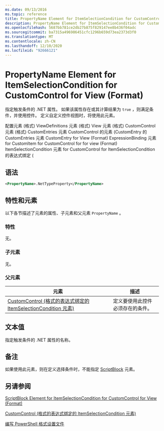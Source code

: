 ```yaml
---
ms.date: 09/13/2016
ms.topic: reference
title: PropertyName Element for ItemSelectionCondition for CustomControl for View (Format)
description: PropertyName Element for ItemSelectionCondition for CustomControl for View (Format)
ms.openlocfilehash: 5687bb781ce2db27b875f829147ee8b436f04adc
ms.sourcegitcommit: ba7315a496986451cfc1296b659d73ea2373d3f0
ms.translationtype: MT
ms.contentlocale: zh-CN
ms.lasthandoff: 12/10/2020
ms.locfileid: "92666121"
---
```

# <a name="propertyname-element-for-itemselectioncondition-for-customcontrol-for-view-format"></a>PropertyName Element for ItemSelectionCondition for CustomControl for View (Format)

指定触发条件的 .NET 属性。 如果该属性存在或其计算结果为 `true` ，则满足条件，并使用控件。 定义自定义控件视图时，将使用此元素。

配置元素 (格式) ViewDefinitions 元素 (格式) View 元素 (格式) CustomControl 元素 (格式) CustomEntries 元素 CustomControl 的元素 (CustomEntry 的 CustomEntries 元素 CustomEntry for View (Format) ExpressionBinding 元素 for CustomItem for CustomControl for for view (Format) ItemSelectionCondition 元素 for CustomControl for ItemSelectionCondition 的表达式绑定 (

## <a name="syntax"></a>语法

```xml
<PropertyName>.NetTypeProperty</PropertyName>
```

## <a name="attributes-and-elements"></a>特性和元素

以下各节描述了元素的属性、子元素和父元素 `PropertyName` 。

### <a name="attributes"></a>特性

无。

### <a name="child-elements"></a>子元素

无。

### <a name="parent-elements"></a>父元素

|元素|描述|
|-------------|-----------------|
|[CustomControl (格式的表达式绑定的 ItemSelectionCondition 元素) ](./itemselectioncondition-element-for-expressionbinding-for-customcontrol-format.md)|定义要使用此控件必须存在的条件。|

## <a name="text-value"></a>文本值

指定触发条件的 .NET 属性的名称。

## <a name="remarks"></a>备注

如果使用此元素，则在定义选择条件时，不能指定 [ScriptBlock](./scriptblock-element-for-itemselectioncondition-for-customcontrol-for-view-format.md) 元素。

## <a name="see-also"></a>另请参阅

[ScriptBlock Element for ItemSelectionCondition for CustomControl for View (Format)](./scriptblock-element-for-itemselectioncondition-for-customcontrol-for-view-format.md)

[CustomControl (格式的表达式绑定的 ItemSelectionCondition 元素) ](./itemselectioncondition-element-for-expressionbinding-for-customcontrol-format.md)

[编写 PowerShell 格式设置文件](./writing-a-powershell-formatting-file.md)
